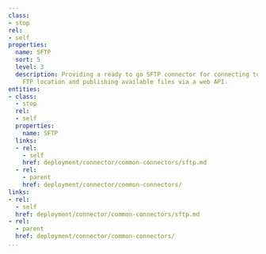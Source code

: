 ```yaml
---
class:
- stop
rel:
- self
properties:
  name: SFTP
  sort: 5
  level: 3
  description: Providing a ready to go SFTP connector for connecting to an existing
    FTP location and publishing available files via a web API.
entities:
- class:
  - stop
  rel:
  - self
  properties:
    name: SFTP
  links:
  - rel:
    - self
    href: deployment/connector/common-connectors/sftp.md
  - rel:
    - parent
    href: deployment/connector/common-connectors/
links:
- rel:
  - self
  href: deployment/connector/common-connectors/sftp.md
- rel:
  - parent
  href: deployment/connector/common-connectors/
...
```

